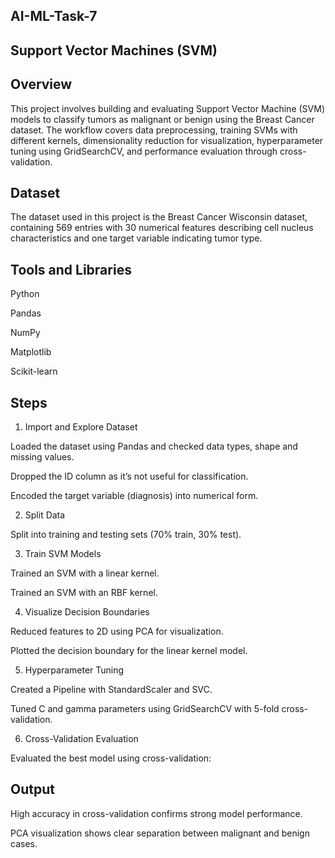 ## AI-ML-Task-7

## Support Vector Machines (SVM) 

## Overview

This project involves building and evaluating Support Vector Machine (SVM) models to classify tumors as malignant or benign using the Breast Cancer dataset. The workflow covers data preprocessing, training SVMs with different kernels, dimensionality reduction for visualization, hyperparameter tuning using GridSearchCV, and performance evaluation through cross-validation.

## Dataset

The dataset used in this project is the Breast Cancer Wisconsin dataset, containing 569 entries with 30 numerical features describing cell nucleus characteristics and one target variable indicating tumor type.

## Tools and Libraries

Python

Pandas

NumPy

Matplotlib

Scikit-learn

## Steps


1. Import and Explore Dataset

Loaded the dataset using Pandas and checked data types, shape and missing values.

Dropped the ID column as it’s not useful for classification.

Encoded the target variable (diagnosis) into numerical form.

2. Split Data

Split into training and testing sets (70% train, 30% test).

3. Train SVM Models

Trained an SVM with a linear kernel.

Trained an SVM with an RBF kernel.

4. Visualize Decision Boundaries

Reduced features to 2D using PCA for visualization.

Plotted the decision boundary for the linear kernel model.

5. Hyperparameter Tuning

Created a Pipeline with StandardScaler and SVC.

Tuned C and gamma parameters using GridSearchCV with 5-fold cross-validation.


6. Cross-Validation Evaluation

Evaluated the best model using cross-validation:


## Output

High accuracy in cross-validation confirms strong model performance.

PCA visualization shows clear separation between malignant and benign cases.
